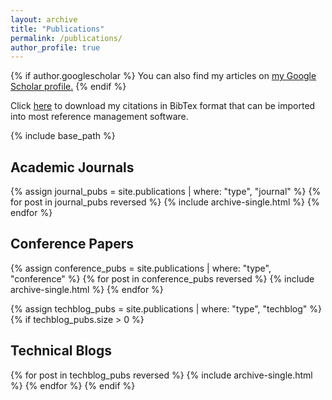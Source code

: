 ```yaml
---
layout: archive
title: "Publications"
permalink: /publications/
author_profile: true
---
```


{% if author.googlescholar %}
  You can also find my articles on <u><a href="{{author.googlescholar}}">my Google Scholar profile</a>.</u>
{% endif %}


Click [here](/assets/rangarajan.bib) to download my citations in BibTex format that can be imported into most reference management software.


{% include base_path %}


## Academic Journals


{% assign journal_pubs = site.publications | where: "type", "journal" %}
{% for post in journal_pubs reversed %}
  {% include archive-single.html %}
{% endfor %}


## Conference Papers


{% assign conference_pubs = site.publications | where: "type", "conference" %}
{% for post in conference_pubs reversed %}
  {% include archive-single.html %}
{% endfor %}


{% assign techblog_pubs = site.publications | where: "type", "techblog" %}
{% if techblog_pubs.size > 0 %}
## Technical Blogs


{% for post in techblog_pubs reversed %}
  {% include archive-single.html %}
{% endfor %}
{% endif %}
